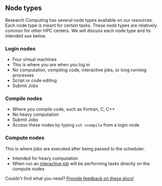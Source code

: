 ## Node types

Research Computing has several node types available on our resources.
Each node type is meant for certain tasks. These node types are
relatively common for other HPC centers. We will discuss each node
type and its intended use below.


### Login nodes

* Four virtual machines
* This is where you are when you log in
* No computation, compiling code, interactive jobs, or long running processes
* Script or code editing
* Submit Jobs


### Compile nodes

* Where you compile code, such as Fortran, C, C++
* No heavy computation
* Submit Jobs
* Access these nodes by typing `ssh scompile` from a login node


### Compute nodes

This is where jobs are executed after being passed to the scheduler.

* Intended for heavy computation
* When run an [interactive job](../running-jobs/interactive-jobs.html) will be
  performing tasks directly on the compute nodes

Couldn't find what you need? [Provide feedback on these docs!](https://forms.gle/bSQEeFrdvyeQWPtW9)
